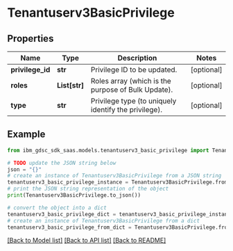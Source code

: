 # Tenantuserv3BasicPrivilege


## Properties

Name | Type | Description | Notes
------------ | ------------- | ------------- | -------------
**privilege_id** | **str** | Privilege ID to be updated. | [optional] 
**roles** | **List[str]** | Roles array (which is the purpose of Bulk Update). | [optional] 
**type** | **str** | Privilege type (to uniquely identify the privilege). | [optional] 

## Example

```python
from ibm_gdsc_sdk_saas.models.tenantuserv3_basic_privilege import Tenantuserv3BasicPrivilege

# TODO update the JSON string below
json = "{}"
# create an instance of Tenantuserv3BasicPrivilege from a JSON string
tenantuserv3_basic_privilege_instance = Tenantuserv3BasicPrivilege.from_json(json)
# print the JSON string representation of the object
print(Tenantuserv3BasicPrivilege.to_json())

# convert the object into a dict
tenantuserv3_basic_privilege_dict = tenantuserv3_basic_privilege_instance.to_dict()
# create an instance of Tenantuserv3BasicPrivilege from a dict
tenantuserv3_basic_privilege_from_dict = Tenantuserv3BasicPrivilege.from_dict(tenantuserv3_basic_privilege_dict)
```
[[Back to Model list]](../README.md#documentation-for-models) [[Back to API list]](../README.md#documentation-for-api-endpoints) [[Back to README]](../README.md)


